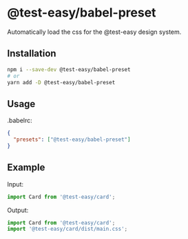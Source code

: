 # @test-easy/babel-preset

Automatically load the css for the @test-easy design system.

## Installation

```sh
npm i --save-dev @test-easy/babel-preset
# or
yarn add -D @test-easy/babel-preset
```

## Usage

.babelrc:

```json
{
  "presets": ["@test-easy/babel-preset"]
}
```

## Example

Input:

```js
import Card from '@test-easy/card';
```

Output:

```js
import Card from '@test-easy/card';
import '@test-easy/card/dist/main.css';
```
